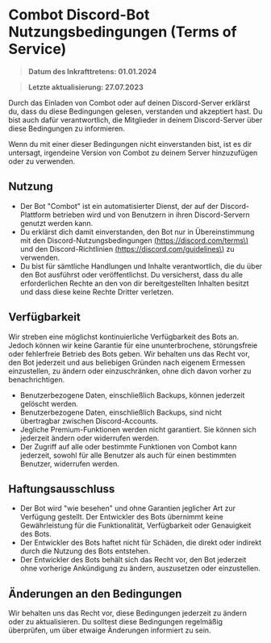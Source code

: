 # Combot Discord-Bot Nutzungsbedingungen (Terms of Service)
> **Datum des Inkrafttretens: 01.01.2024** 

> **Letzte aktualisierung: 27.07.2023**

Durch das Einladen von Combot oder auf deinen Discord-Server erklärst du, dass du diese Bedingungen gelesen, verstanden und akzeptiert hast. Du bist auch dafür verantwortlich, die Mitglieder in deinem Discord-Server über diese Bedingungen zu informieren. 

Wenn du mit einer dieser Bedingungen nicht einverstanden bist, ist es dir untersagt, irgendeine Version von Combot zu deinem Server hinzuzufügen oder zu verwenden.

## Nutzung
- Der Bot "Combot" ist ein automatisierter Dienst, der auf der Discord-Plattform betrieben wird und von Benutzern in ihren Discord-Servern genutzt werden kann.
- Du erklärst dich damit einverstanden, den Bot nur in Übereinstimmung mit den Discord-Nutzungsbedingungen [\(https://discord.com/terms\)](https://discord.com/terms) und den Discord-Richtlinien [\(https://discord.com/guidelines\)](https://discord.com/guidelines) zu verwenden.
- Du bist für sämtliche Handlungen und Inhalte verantwortlich, die du über den Bot ausführst oder veröffentlichst. Du versicherst, dass du alle erforderlichen Rechte an den von dir bereitgestellten Inhalten besitzt und dass diese keine Rechte Dritter verletzen.

## Verfügbarkeit
Wir streben eine möglichst kontinuierliche Verfügbarkeit des Bots an. Jedoch können wir keine Garantie für eine ununterbrochene, störungsfreie oder fehlerfreie Betrieb des Bots geben.
Wir behalten uns das Recht vor, den Bot jederzeit und aus beliebigen Gründen nach eigenem Ermessen einzustellen, zu ändern oder einzuschränken, ohne dich davon vorher zu benachrichtigen.
- Benutzerbezogene Daten, einschließlich Backups, können jederzeit gelöscht werden.
- Benutzerbezogene Daten, einschließlich Backups, sind nicht übertragbar zwischen Discord-Accounts.
- Jegliche Premium-Funktionen werden nicht garantiert. Sie können sich jederzeit ändern oder widerrufen werden.
- Der Zugriff auf alle oder bestimmte Funktionen von Combot kann jederzeit, sowohl für alle Benutzer als auch für einen bestimmten Benutzer, widerrufen werden.

## Haftungsausschluss
- Der Bot wird "wie besehen" und ohne Garantien jeglicher Art zur Verfügung gestellt. Der Entwickler des Bots übernimmt keine Gewährleistung für die Funktionalität, Verfügbarkeit oder Genauigkeit des Bots.
- Der Entwickler des Bots haftet nicht für Schäden, die direkt oder indirekt durch die Nutzung des Bots entstehen.
- Der Entwickler des Bots behält sich das Recht vor, den Bot jederzeit ohne vorherige Ankündigung zu ändern, auszusetzen oder einzustellen.

## Änderungen an den Bedingungen
Wir behalten uns das Recht vor, diese Bedingungen jederzeit zu ändern oder zu aktualisieren. Du solltest diese Bedingungen regelmäßig überprüfen, um über etwaige Änderungen informiert zu sein.
